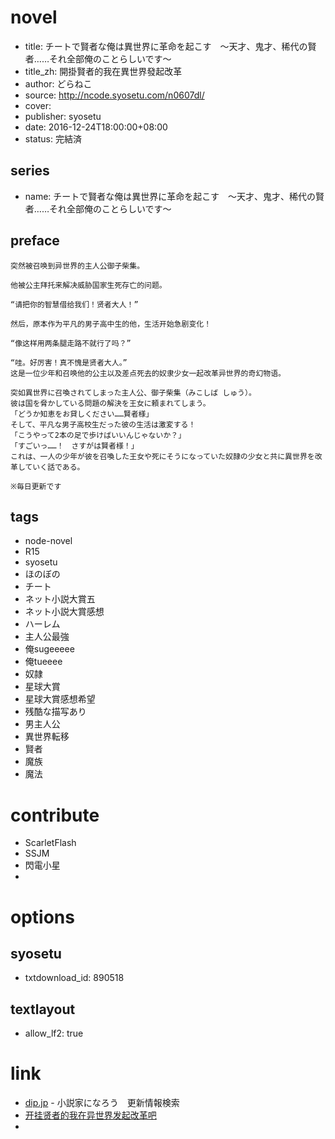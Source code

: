 # novel

- title: チートで賢者な俺は異世界に革命を起こす　～天才、鬼才、稀代の賢者……それ全部俺のことらしいです～
- title_zh: 開掛賢者的我在異世界發起改革
- author: どらねこ
- source: http://ncode.syosetu.com/n0607dl/
- cover:
- publisher: syosetu
- date: 2016-12-24T18:00:00+08:00
- status: 完結済

## series

- name: チートで賢者な俺は異世界に革命を起こす　～天才、鬼才、稀代の賢者……それ全部俺のことらしいです～

## preface


```
突然被召唤到异世界的主人公御子柴集。

他被公主拜托来解决威胁国家生死存亡的问题。

“请把你的智慧借给我们！贤者大人！”

然后，原本作为平凡的男子高中生的他，生活开始急剧变化！

“像这样用两条腿走路不就行了吗？”

“哇。好厉害！真不愧是贤者大人。”
这是一位少年和召唤他的公主以及差点死去的奴隶少女一起改革异世界的奇幻物语。

突如異世界に召喚されてしまった主人公、御子柴集（みこしば しゅう）。
彼は国を脅かしている問題の解決を王女に頼まれてしまう。
「どうか知恵をお貸しください……賢者様」
そして、平凡な男子高校生だった彼の生活は激変する！
「こうやって2本の足で歩けばいいんじゃないか？」
「すごいっ……！　さすがは賢者様！」
これは、一人の少年が彼を召喚した王女や死にそうになっていた奴隷の少女と共に異世界を改革していく話である。

※毎日更新です
```

## tags

- node-novel
- R15
- syosetu
- ほのぼの
- チート
- ネット小説大賞五
- ネット小説大賞感想
- ハーレム
- 主人公最強
- 俺sugeeeee
- 俺tueeee
- 奴隷
- 星球大賞
- 星球大賞感想希望
- 残酷な描写あり
- 男主人公
- 異世界転移
- 賢者
- 魔族
- 魔法

# contribute

- ScarletFlash
- SSJM
- 閃電小星
- 

# options

## syosetu

- txtdownload_id: 890518

## textlayout

- allow_lf2: true

# link

- [dip.jp](https://narou.dip.jp/search.php?text=n0607dl&novel=all&genre=all&new_genre=all&length=0&down=0&up=100) - 小説家になろう　更新情報検索
- [开挂贤者的我在异世界发起改革吧](https://tieba.baidu.com/f?kw=%E5%BC%80%E6%8C%82%E8%B4%A4%E8%80%85%E7%9A%84%E6%88%91%E5%9C%A8%E5%BC%82%E4%B8%96%E7%95%8C%E5%8F%91%E8%B5%B7%E6%94%B9%E9%9D%A9&ie=utf-8 "开挂贤者的我在异世界发起改革")
- 


